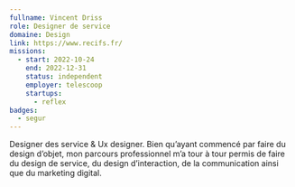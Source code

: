 ```yaml
---
fullname: Vincent Driss
role: Designer de service
domaine: Design
link: https://www.recifs.fr/
missions:
  - start: 2022-10-24
    end: 2022-12-31
    status: independent
    employer: telescoop
    startups:
      - reflex
badges:
  - segur
---
```

Designer des service & Ux designer. Bien qu’ayant commencé par faire du design d’objet, mon parcours professionnel m’a tour à tour permis de faire du design de service, du design d’interaction, de la communication ainsi que du marketing digital.